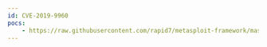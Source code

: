 ```yaml
---
id: CVE-2019-9960
pocs:
    - https://raw.githubusercontent.com/rapid7/metasploit-framework/master/modules/auxiliary/scanner/http/limesurvey_zip_traversals.rb
---
```

